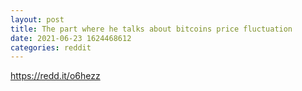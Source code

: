 ```yaml
--- 
layout: post 
title: The part where he talks about bitcoins price fluctuation 
date: 2021-06-23 1624468612 
categories: reddit 
--- 
```

https://redd.it/o6hezz